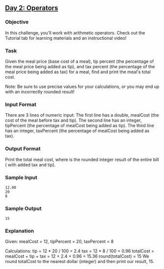 ## [Day 2: Operators]()

### Objective

In this challenge, you'll work with arithmetic operators. Check out the Tutorial tab for learning materials and an instructional video!

### Task

Given the meal price (base cost of a meal), tip percent (the percentage of the meal price being added as tip), and tax percent (the percentage of the meal price being added as tax) for a meal, find and print the meal's total cost.

Note: Be sure to use precise values for your calculations, or you may end up with an incorrectly rounded result!

### Input Format
There are 3 lines of numeric input:
The first line has a double, mealCost (the cost of the meal before tax and tip).
The second line has an integer, tipPercent (the percentage of mealCost being added as tip).
The third line has an integer, taxPercent (the percentage of mealCost being added as tax).

### Output Format
Print the total meal cost, where  is the rounded integer result of the entire bill ( with added tax and tip).

### Sample Input
```
12.00
20
8
```
### Sample Output
```
15
```

### Explanation

Given:
mealCost = 12, tipPercent = 20, taxPercent = 8

Calculations:
tip = 12 * 20 / 100 = 2.4
tax = 12 * 8 / 100 = 0.96
totalCost = mealCost + tip + tax = 12 + 2.4 + 0.96 = 15.36
round(totalCost) = 15
We round totalCost to the nearest dollar (integer) and then print our result, 15.

